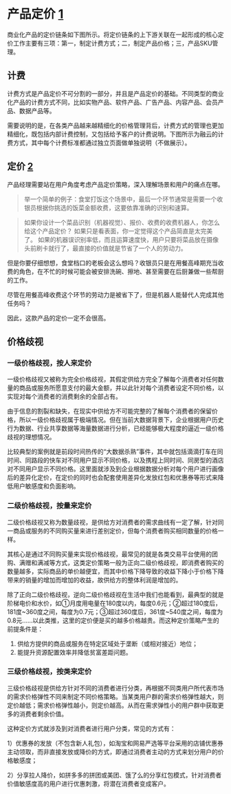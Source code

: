 # 产品定价 [1]

商业化产品的定价链条如下图所示。将定价链条的上下游关联在一起形成的核心定价工作主要有三项：第一，制定计费方式；二，制定产品价格；三，产品SKU管理。

## 计费

计费方式是产品定价不可分割的一部分，并且是产品定价的基础。不同类型的商业化产品的计费方式不同，比如实物产品、软件产品、广告产品、内容产品、会员产品、数据产品等。

需要说明的是，在各类产品越来越精细化的价格管理背后，计费方式的管理也更加精细化，既包括内部计费控制，又包括给予客户的计费说明。下图所示为融云的计费方式，其中每个计费标准都通过独立页面做单独说明（不做展示）。

## 定价 [2]

产品经理需要站在用户角度考虑产品定价策略，深入理解场景和用户的痛点在哪。

>举一个简单的例子：食堂打饭这个场景中，最后一个环节通常是需要一个收银员根据你挑选的饭菜金额收费，这要依靠准确的识别和速算。

>如果你设计一个菜品识别（机器视觉）、报价、收费的收费机器人，你怎么给这个产品定价？
>如果只是看表面，你一定觉得这个产品简直是太完美了。
>如果的机器误识别率低，而且运算速度快，用户只要将菜品放在摄像头前刷卡就行了，最直接的价值就是节省了一个人的劳动力。

但是你要仔细想想，食堂档口的老板会这么想吗？收银员只是在用餐高峰期充当收费的角色，在不忙的时候可能会被安排洗碗、擦地、甚至需要在后厨兼做一些帮厨的工作。

尽管在用餐高峰收费这个环节的劳动力是被省下了，但是机器人能替代人完成其他任务吗？

因此，这款产品的定价一定不会很高。

## 价格歧视

### 一级价格歧视，按人来定价

一级价格歧视又被称为完全价格歧视，其假定供给方完全了解每个消费者对任何数量的商品或服务所愿意支付的最大金额，并以此针对每个消费者设定不同价格，以实现对每个消费者的消费剩余的全部占有。

由于信息的割裂和缺失，在现实中供给方不可能完整的了解每个消费者的保留价格，所以一级价格歧视属于极端情况。但在当前大数据背景下，企业根据用户历史行为数据、行业共享数据等海量数据进行分析，已经能够极大程度的逼近一级价格歧视的理想情况。

比较典型的案例就是前段时间热传的“大数据杀熟”事件，其中就包括滴滴打车在同时间、同路段的快车对不同用户显示不同价格，以及携程上同时间、同房型的酒店对不同用户显示不同价格。这里面就涉及到企业根据数据分析对每个用户进行画像后的差异化定价，在定价的同时也会配套使用差异化发放红包和优惠券等形式来降低用户敏感度和负面影响。

### 二级价格歧视，按量来定价

二级价格歧视又称为数量歧视，是供给方对消费者的需求曲线有一定了解，针对同一商品或服务的不同购买量来进行差别定价，但每个消费者购买相同数量的价格一样。

其核心是通过不同购买量来实现价格歧视，最常见的就是各类交易平台使用的团购、满赠和满减等方式，这类定价策略一般为正向二级价格歧视，即消费者购买的数量越多，实际商品的单价越便宜，而其中价格下降导致的收益下降小于价格下降带来的销量的增加而增加的收益，故供给方的整体利润是增加的。

除了正向二级价格歧视，逆向二级价格歧视在生活中我们也能看到，最典型的就是阶梯电价和水价，如①月度用电量在180度以内，每度0.6元；②超过180度后，181度~360度之间，每度为0.7元；③超过360度后，361度~540度之间，每度为0.8元......以此类推，这里的定价便是买的越多价格越贵。而这种定价策略产生的前提条件是：

1. 供给方提供的商品或服务在特定区域处于垄断（或相对接近）地位；
2. 能提升资源配置效率并降低贫富差距问题。

### 三级价格歧视，按类来定价

三级价格歧视是供给方针对不同的消费者进行分类，再根据不同类用户所代表市场的需求价格弹性不同来制定不同价格策略。当某类用户群的需求价格弹性越大，则定价越低；需求价格弹性越小，则定价越高。从而在需求弹性小的用户群中获取更多的消费者剩余价值。

这种定价方式就涉及到对消费者进行用户分类，常见的方式有：

1）优惠券的发放（不包含新人礼包），如淘宝和网易严选等平台采用的店铺优惠券主动领取，而非直接发放或降价的方式，即通过消费者主动的方式来划分用户的价格敏感度；

2）分享拉人降价，如拼多多的拼团或美团、饿了么的分享红包模式，针对消费者价值敏感度高的用户进行优惠刺激，将潜在消费者变成客户。

[1]: http://www.woshipm.com/pd/3817590.html
[2]: http://www.woshipm.com/ai/968453.html
[3]: https://www.zhihu.com/column/c_199236458
